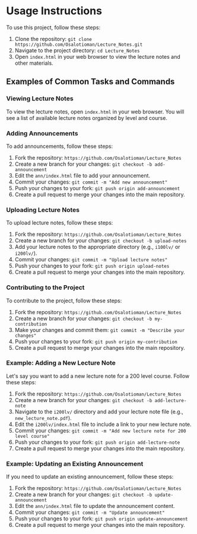 # Usage Instructions

To use this project, follow these steps:

1. Clone the repository: `git clone https://github.com/Osalotioman/Lecture_Notes.git`
2. Navigate to the project directory: `cd Lecture_Notes`
3. Open `index.html` in your web browser to view the lecture notes and other materials.

## Examples of Common Tasks and Commands

### Viewing Lecture Notes

To view the lecture notes, open `index.html` in your web browser. You will see a list of available lecture notes organized by level and course.

### Adding Announcements

To add announcements, follow these steps:

1. Fork the repository: `https://github.com/Osalotioman/Lecture_Notes`
2. Create a new branch for your changes: `git checkout -b add-announcement`
3. Edit the `ann/index.html` file to add your announcement.
4. Commit your changes: `git commit -m "Add new announcement"`
5. Push your changes to your fork: `git push origin add-announcement`
6. Create a pull request to merge your changes into the main repository.

### Uploading Lecture Notes

To upload lecture notes, follow these steps:

1. Fork the repository: `https://github.com/Osalotioman/Lecture_Notes`
2. Create a new branch for your changes: `git checkout -b upload-notes`
3. Add your lecture notes to the appropriate directory (e.g., `i100lv/` or `i200lv/`).
4. Commit your changes: `git commit -m "Upload lecture notes"`
5. Push your changes to your fork: `git push origin upload-notes`
6. Create a pull request to merge your changes into the main repository.

### Contributing to the Project

To contribute to the project, follow these steps:

1. Fork the repository: `https://github.com/Osalotioman/Lecture_Notes`
2. Create a new branch for your changes: `git checkout -b my-contribution`
3. Make your changes and commit them: `git commit -m "Describe your changes"`
4. Push your changes to your fork: `git push origin my-contribution`
5. Create a pull request to merge your changes into the main repository.

### Example: Adding a New Lecture Note

Let's say you want to add a new lecture note for a 200 level course. Follow these steps:

1. Fork the repository: `https://github.com/Osalotioman/Lecture_Notes`
2. Create a new branch for your changes: `git checkout -b add-lecture-note`
3. Navigate to the `i200lv/` directory and add your lecture note file (e.g., `new_lecture_note.pdf`).
4. Edit the `i200lv/index.html` file to include a link to your new lecture note.
5. Commit your changes: `git commit -m "Add new lecture note for 200 level course"`
6. Push your changes to your fork: `git push origin add-lecture-note`
7. Create a pull request to merge your changes into the main repository.

### Example: Updating an Existing Announcement

If you need to update an existing announcement, follow these steps:

1. Fork the repository: `https://github.com/Osalotioman/Lecture_Notes`
2. Create a new branch for your changes: `git checkout -b update-announcement`
3. Edit the `ann/index.html` file to update the announcement content.
4. Commit your changes: `git commit -m "Update announcement"`
5. Push your changes to your fork: `git push origin update-announcement`
6. Create a pull request to merge your changes into the main repository.
